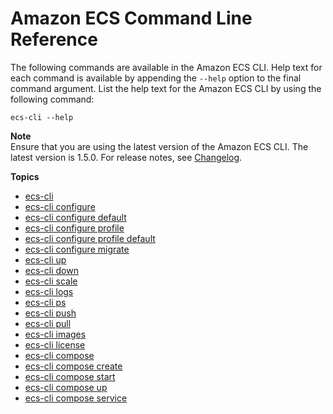 # Amazon ECS Command Line Reference<a name="ECS_CLI_reference"></a>

The following commands are available in the Amazon ECS CLI\. Help text for each command is available by appending the `--help` option to the final command argument\. List the help text for the Amazon ECS CLI by using the following command:

```
ecs-cli --help
```

**Note**  
Ensure that you are using the latest version of the Amazon ECS CLI\. The latest version is 1\.5\.0\. For release notes, see [Changelog](https://github.com/aws/amazon-ecs-cli/blob/master/CHANGELOG.md)\.

**Topics**
+ [ecs\-cli](cmd-ecs-cli.md)
+ [ecs\-cli configure](cmd-ecs-cli-configure.md)
+ [ecs\-cli configure default](cmd-ecs-cli-configure-default.md)
+ [ecs\-cli configure profile](cmd-ecs-cli-configure-profile.md)
+ [ecs\-cli configure profile default](cmd-ecs-cli-configure-profile-default.md)
+ [ecs\-cli configure migrate](cmd-ecs-cli-configure-migrate.md)
+ [ecs\-cli up](cmd-ecs-cli-up.md)
+ [ecs\-cli down](cmd-ecs-cli-down.md)
+ [ecs\-cli scale](cmd-ecs-cli-scale.md)
+ [ecs\-cli logs](cmd-ecs-cli-logs.md)
+ [ecs\-cli ps](cmd-ecs-cli-ps.md)
+ [ecs\-cli push](cmd-ecs-cli-push.md)
+ [ecs\-cli pull](cmd-ecs-cli-pull.md)
+ [ecs\-cli images](cmd-ecs-cli-images.md)
+ [ecs\-cli license](cmd-ecs-cli-license.md)
+ [ecs\-cli compose](cmd-ecs-cli-compose.md)
+ [ecs\-cli compose create](cmd-ecs-cli-compose-create.md)
+ [ecs\-cli compose start](cmd-ecs-cli-compose-start.md)
+ [ecs\-cli compose up](cmd-ecs-cli-compose-up.md)
+ [ecs\-cli compose service](cmd-ecs-cli-compose-service.md)